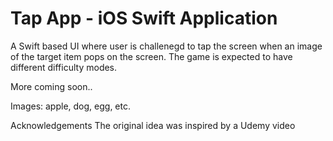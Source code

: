 # Tap App - iOS Swift Application 
A Swift based UI where user is challenegd to tap the screen when an image of the target item pops on the screen. The game is expected to have different difficulty modes.

More coming soon..

Images: apple, dog, egg, etc.

Acknowledgements
The original idea was inspired by a Udemy video
